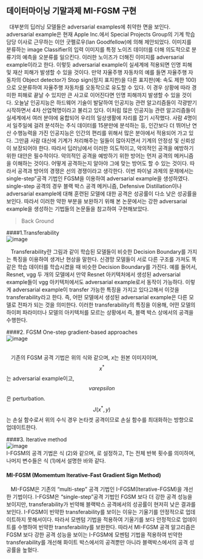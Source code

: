 ## 데이터마이닝 기말과제 MI-FGSM 구현

&nbsp;&nbsp;대부분의 딥러닝 모델들은 adversarial examples에 취약한 면을 보인다. adversarial example은 현재 Apple Inc.에서 Special Projects Group의 기계 학습 담당 이사로 근무하는 이안 굿펠로우(Ian Goodfellow)에 의해 제안되었다. 이미지를 분류하는 image Classifier의 입력 이미지를 특정 노이즈 데이터를 더해 의도적으로 분류기의 예측을 오분류를 일으킨다. 이러한 노이즈가 더해진 이미지를 adversarial example이라고 한다. 이렇듯 adversarial example이 실세계에 적용되면 인명 피해 및 재산 피해가 발생할 수 있을 것이다. 만약 자율주행 자동차의 예를 들면 자율주행 자동차의 Object detector가 Stop sign(정지 표지판)을 다른 표지판(예: 속도 제한 100)으로 오분류하여 자율주행 자동차를 오동작으로 유도할 수 있다. 이 경우 상황에 따라 경미한 피해로 끝날 수 있지만 큰 사고로 이어진다면 인명 피해까지 발생할 수 있을 것이다. 오늘날 인공지능은 하드웨어 기술이 발달하여 인공지능 관련 알고리즘들이 각광받기 시작하면서 4차 산업혁명이라고 불리고 있다. 이처럼 많은 인공지능 관련 알고리즘들이 실세계에서 여러 분야에 융합되어 우리의 일상생활에 자리를 잡기 시작했다. 사람 4명이서 일주일에 걸려 분석하는 주식 데이터를 15분만에 분석하는 등, 인간보다 더 뛰어난 연산 수행능력을 가진 인공지능은 인간의 편리를 위해서 많은 분야에서 적용되어 가고 있다. 그만큼 사람 대신에 기계가 처리해주는 일들이 많아지면서 기계의 안정성 및 신뢰성이 보장되어야 한다. 따라서 딥러닝에서 이러한 의도적이고, 악의적인 공격을 예방하기 위한 대안은 필수적이다. 악의적인 공격을 예방하기 위한 방어는 먼저 공격의 메커니즘을 이해하는 것이다. 어떻게 공격하는지 알아야 그에 맞는 방어도 할 수 있는 것이다. 따라서 공격과 방어의 경쟁은 선의 경쟁이라고 생각한다. 이번 파이널 과제의 문제에서는 single-step”공격 기법인 FGSM을 이용하여 adversarial example을 생성하였다. single-step 공격의 경우 블랙 박스 공격 메커니즘, Defensive Distillation이나 adversarial example에 대해 훈련된 모델에 대한 공격은 성공률이 다소 낮은 성공률을 보인다. 따라서 이러한 약한 부분을 보완하기 위해 본 논문에서는 강한 adversarial example을  생성하는 기법들의 논문들을 참고하여 구현해보았다.


>Back Ground


####1.Transferability
<br>![image](https://user-images.githubusercontent.com/48381447/121781874-bf26c000-cbe1-11eb-8c34-b92ea25a2417.png)<br>

&nbsp;&nbsp; Transferability란 그림과 같이 학습된 모델들이 비슷한 Decision Boundary를 가지는 특징을 이용하여 생겨난 현상을 말한다. 신경망 모델들이 서로 다른 구조를 가져도 똑같은 학습 데이터를 학습시켰을 때 비슷한 Decision Boundary를 가진다. 예를 들어서, Resnet, vgg 두 개의 모델에서 만약 Resnet 아키텍처에서 생성된 adversarial example들이 vgg 아키텍처에서도 adversarial example로서 동작이 가능하다. 이렇게 adversarial example이 transfer 가능한 특징을 가지고 있다고해서 이것을 transferability라고 한다. 즉, 어떤 모델에서 생성된 adversarial example은 다른 모델로 전파가 되는 것을 의미한다. 이러한 transferability의 특징을 이용해, 어떤 모델의 하이퍼 파라미터나 모델의 아키텍처를 모르는 상황에서 즉, 블랙 박스 상에서의 공격을 수행한다.
  
####2. FGSM
One-step gradient-based approaches<br/>
![image](https://user-images.githubusercontent.com/48381447/121782089-e5992b00-cbe2-11eb-82a3-8f746a3b8c8f.png)<br><br>
  
&nbsp;&nbsp; 기존의 FGSM 공격 기법은 위의 식와 같으며, $x$는 원본 이미지이며, $$x^*$$는 adversarial example이고, $$varepsilon$$은 perturbation. $$J(x^*,y)$$는 손실 함수로서 위의 수식 경우 논타겟 공격이므로 손실 함수를 최대화하는 방향으로 업데이트한다.
  
####3. Iterative method
<br>![image](https://user-images.githubusercontent.com/48381447/121782433-6147a780-cbe4-11eb-8b98-92521387314b.png)<br>
 I-FGSM의 공격 기법은 식 (2)와 같으며, 로 설정하고, T는 전체 반복 횟수를 의미하며, 나머지 변수들은 식 (1)에서 설명한 바와 같다.

#### MI-FGSM (Momemtum Iterative-Fast Gradient Sign Method)

&nbsp;&nbsp; MI-FGSM은 기존의 “multi-step” 공격 기법인 I-FGSM(Iterative-FGSM)을 개선한 기법이다. I-FGSM은 “single-step”공격 기법인 FGSM 보다 더 강한 공격 성능을 보이지만, transferability가 빈약해 블랙박스 공격에서의 성공률이 현저히 낮은 결과를 보인다. I-FGSM이 빈약한 transferability를 보이는 이유는 기울기를 안정적으로 업데이트하지 못해서이다. 따라서 모멘텀 기법을 적용하여 기울기를 보다 안정적으로 업데이트를 수행하여 빈약한 transferability를 보완한다.
따라서 MI-FGSM 공격 알고리즘은 FGSM 보다 강한 공격 성능을 보이는 I-FGSM에 모멘텀 기법을 적용하여 빈약한 transferability를 개선해 화이트 박스에서의 공격뿐만 아니라 블랙박스에서의 공격 성공률을 높혔다.

